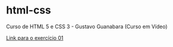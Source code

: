 # html-css
 Curso de HTML 5 e CSS 3 - Gustavo Guanabara (Curso em Vídeo)


<a href="https://darlissonv.github.io/html-css/Modulo_1/ex001/index.html" target="_blank">Link para o exercício 01</a>